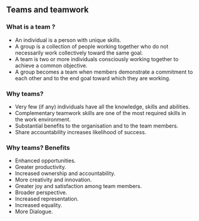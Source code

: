 ## Teams and teamwork

### What is a team ? 
* An individual is a person with unique skills. 
* A group is a collection of people working together who do not necessarily work collectively toward the same goal. 
* A team is two or more individuals consciously working together to achieve a common objective. 
* A group becomes a team when members demonstrate a commitment to each other and to the end goal toward which they are working. 
  
### Why teams? 
* Very few (if any) individuals have all the knowledge, skills and abilities. 
* Complementary teamwork skills are one of the most required skills in the work environment. 
* Substantial benefits to the organisation and to the team members.
* Share accountability increases likelihood of success. 

### Why teams? Benefits
* Enhanced opportunities. 
* Greater productivity.
* Increased ownership and accountability.
* More creativity and innovation.
* Greater joy and satisfaction among team members. 
* Broader perspective. 
* Increased representation. 
* Increased equality. 
* More Dialogue.
